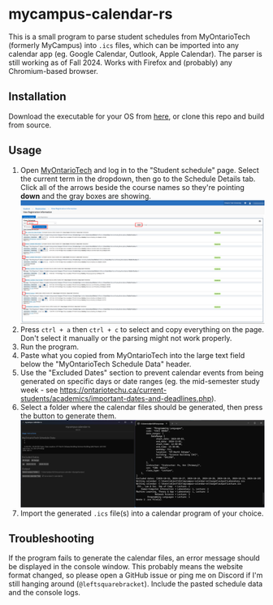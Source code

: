 # mycampus-calendar-rs

This is a small program to parse student schedules from MyOntarioTech (formerly MyCampus) into `.ics` files, which can be imported into any calendar app (eg. Google Calendar, Outlook, Apple Calendar). The parser is still working as of Fall 2024. Works with Firefox and (probably) any Chromium-based browser.

## Installation

Download the executable for your OS from [here](https://github.com/object-Object/mycampus-calendar-rs/releases), or clone this repo and build from source.

## Usage

1. Open [MyOntarioTech](https://my.ontariotechu.ca/current-students/index.php) and log in to the "Student schedule" page. Select the current term in the dropdown, then go to the Schedule Details tab. Click all of the arrows beside the course names so they're pointing **down** and the gray boxes are showing.
   ![A screenshot of the MyOntarioTech Schedule Details tab in the described state](./img/schedule_details.png)
2. Press `ctrl + a` then `ctrl + c` to select and copy everything on the page. Don't select it manually or the parsing might not work properly.
3. Run the program.
4. Paste what you copied from MyOntarioTech into the large text field below the "MyOntarioTech Schedule Data" header.
5. Use the "Excluded Dates" section to prevent calendar events from being generated on specific days or date ranges (eg. the mid-semester study week - see https://ontariotechu.ca/current-students/academics/important-dates-and-deadlines.php).
6. Select a folder where the calendar files should be generated, then press the button to generate them.
   ![A screenshot of the program and console window after successfully generating calendar files](./img/gui_success.png)
7. Import the generated `.ics` file(s) into a calendar program of your choice.

## Troubleshooting

If the program fails to generate the calendar files, an error message should be displayed in the console window. This probably means the website format changed, so please open a GitHub issue or ping me on Discord if I'm still hanging around (`@leftsquarebracket`). Include the pasted schedule data and the console logs.
